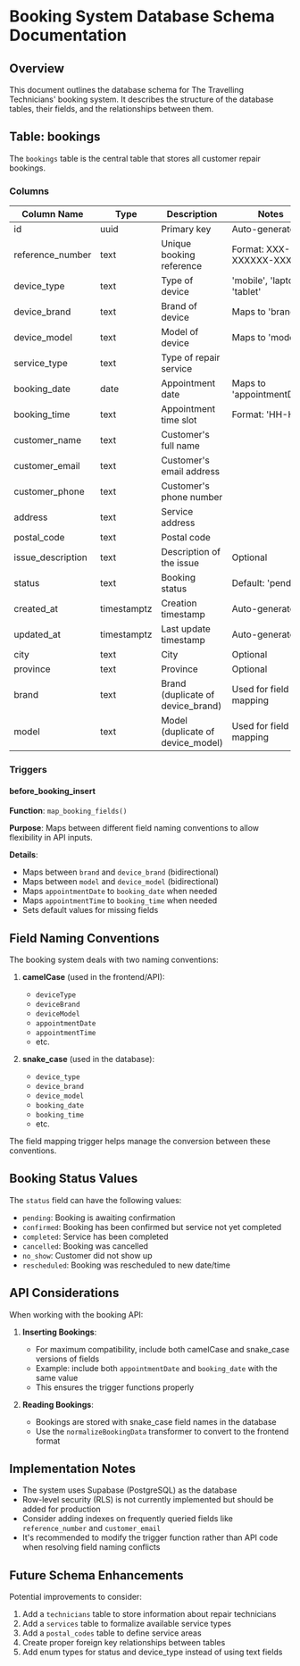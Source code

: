 # Booking System Database Schema Documentation

## Overview

This document outlines the database schema for The Travelling Technicians' booking system. It describes the structure of the database tables, their fields, and the relationships between them.

## Table: bookings

The `bookings` table is the central table that stores all customer repair bookings.

### Columns

| Column Name      | Type          | Description                            | Notes                       |
|------------------|---------------|----------------------------------------|-----------------------------|
| id               | uuid          | Primary key                            | Auto-generated              |
| reference_number | text          | Unique booking reference               | Format: XXX-XXXXXX-XXX      |
| device_type      | text          | Type of device                         | 'mobile', 'laptop', 'tablet'|
| device_brand     | text          | Brand of device                        | Maps to 'brand'             |
| device_model     | text          | Model of device                        | Maps to 'model'             |
| service_type     | text          | Type of repair service                 |                             |
| booking_date     | date          | Appointment date                       | Maps to 'appointmentDate'   |
| booking_time     | text          | Appointment time slot                  | Format: 'HH-HH'             |
| customer_name    | text          | Customer's full name                   |                             |
| customer_email   | text          | Customer's email address               |                             |
| customer_phone   | text          | Customer's phone number                |                             |
| address          | text          | Service address                        |                             |
| postal_code      | text          | Postal code                            |                             |
| issue_description| text          | Description of the issue               | Optional                    |
| status           | text          | Booking status                         | Default: 'pending'          |
| created_at       | timestamptz   | Creation timestamp                     | Auto-generated              |
| updated_at       | timestamptz   | Last update timestamp                  | Auto-generated              |
| city             | text          | City                                   | Optional                    |
| province         | text          | Province                               | Optional                    |
| brand            | text          | Brand (duplicate of device_brand)      | Used for field mapping      |
| model            | text          | Model (duplicate of device_model)      | Used for field mapping      |

### Triggers

#### before_booking_insert

**Function**: `map_booking_fields()`

**Purpose**: Maps between different field naming conventions to allow flexibility in API inputs.

**Details**:
- Maps between `brand` and `device_brand` (bidirectional)
- Maps between `model` and `device_model` (bidirectional)
- Maps `appointmentDate` to `booking_date` when needed
- Maps `appointmentTime` to `booking_time` when needed
- Sets default values for missing fields

## Field Naming Conventions

The booking system deals with two naming conventions:

1. **camelCase** (used in the frontend/API):
   - `deviceType`
   - `deviceBrand`
   - `deviceModel`
   - `appointmentDate`
   - `appointmentTime`
   - etc.

2. **snake_case** (used in the database):
   - `device_type`
   - `device_brand`
   - `device_model`
   - `booking_date`
   - `booking_time`
   - etc.

The field mapping trigger helps manage the conversion between these conventions.

## Booking Status Values

The `status` field can have the following values:

- `pending`: Booking is awaiting confirmation
- `confirmed`: Booking has been confirmed but service not yet completed
- `completed`: Service has been completed
- `cancelled`: Booking was cancelled
- `no_show`: Customer did not show up
- `rescheduled`: Booking was rescheduled to new date/time

## API Considerations

When working with the booking API:

1. **Inserting Bookings**:
   - For maximum compatibility, include both camelCase and snake_case versions of fields
   - Example: include both `appointmentDate` and `booking_date` with the same value
   - This ensures the trigger functions properly

2. **Reading Bookings**:
   - Bookings are stored with snake_case field names in the database
   - Use the `normalizeBookingData` transformer to convert to the frontend format

## Implementation Notes

- The system uses Supabase (PostgreSQL) as the database
- Row-level security (RLS) is not currently implemented but should be added for production
- Consider adding indexes on frequently queried fields like `reference_number` and `customer_email`
- It's recommended to modify the trigger function rather than API code when resolving field naming conflicts

## Future Schema Enhancements

Potential improvements to consider:

1. Add a `technicians` table to store information about repair technicians
2. Add a `services` table to formalize available service types
3. Add a `postal_codes` table to define service areas
4. Create proper foreign key relationships between tables
5. Add enum types for status and device_type instead of using text fields 